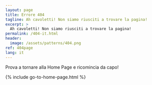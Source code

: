 ```yaml
---
layout: page
title: Errore 404
tagline: Ah cavoletti! Non siamo riusciti a trovare la pagina!
excerpt: >
  Ah cavoletti! Non siamo riusciti a trovare la pagina!
permalink: /404-it.html
header:
  image: /assets/patterns/404.png
ref: 404page
lang: it  
---
```


Prova a tornare alla Home Page e ricomincia da capo!

{% include go-to-home-page.html %}
